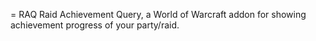 = RAQ
Raid Achievement Query, a World of Warcraft addon for showing achievement
progress of your party/raid.

